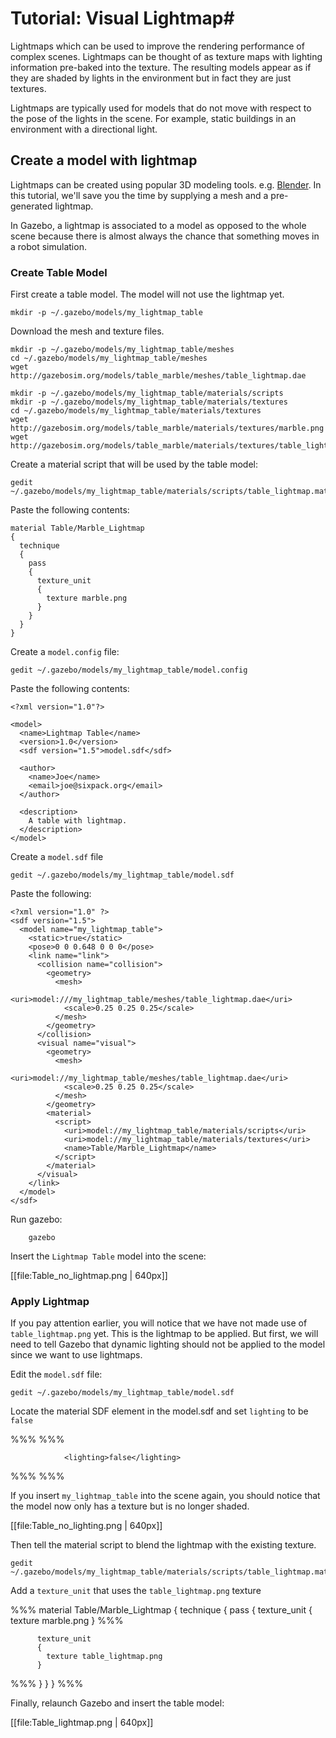 # Tutorial: Visual Lightmap#

Lightmaps which can be used to improve the rendering performance of complex scenes. Lightmaps can be thought of as texture maps with lighting information pre-baked into the texture. The resulting models appear as if they are shaded by lights in the environment but in fact they are just textures.

Lightmaps are typically used for models that do not move with respect to the pose of the lights in the scene. For example, static buildings in an environment with a directional light.

## Create a model with lightmap

Lightmaps can be created using popular 3D modeling tools. e.g. [Blender](http://wiki.blender.org/index.php/Doc:2.6/Manual/Textures/Mapping/UV/Unwrapping#Lightmap). In this tutorial, we'll save you the time by supplying a mesh and a pre-generated lightmap.

In Gazebo, a lightmap is associated to a model as opposed to the whole scene because there is almost always the chance that something moves in a robot simulation.

### Create Table Model

First create a table model. The model will not use the lightmap yet.

~~~
mkdir -p ~/.gazebo/models/my_lightmap_table
~~~


Download the mesh and texture files.

~~~
mkdir -p ~/.gazebo/models/my_lightmap_table/meshes
cd ~/.gazebo/models/my_lightmap_table/meshes
wget http://gazebosim.org/models/table_marble/meshes/table_lightmap.dae
~~~

~~~
mkdir -p ~/.gazebo/models/my_lightmap_table/materials/scripts
mkdir -p ~/.gazebo/models/my_lightmap_table/materials/textures
cd ~/.gazebo/models/my_lightmap_table/materials/textures
wget http://gazebosim.org/models/table_marble/materials/textures/marble.png
wget http://gazebosim.org/models/table_marble/materials/textures/table_lightmap.png
~~~

Create a material script that will be used by the table model:

~~~
gedit ~/.gazebo/models/my_lightmap_table/materials/scripts/table_lightmap.material
~~~

Paste the following contents:

~~~
material Table/Marble_Lightmap
{
  technique
  {
    pass
    {
      texture_unit
      {
        texture marble.png
      }
    }
  }
}
~~~

Create a `model.config` file:

~~~
gedit ~/.gazebo/models/my_lightmap_table/model.config
~~~

Paste the following contents:

~~~
<?xml version="1.0"?>

<model>
  <name>Lightmap Table</name>
  <version>1.0</version>
  <sdf version="1.5">model.sdf</sdf>

  <author>
    <name>Joe</name>
    <email>joe@sixpack.org</email>
  </author>

  <description>
    A table with lightmap.
  </description>
</model>
~~~

Create a `model.sdf` file

~~~
gedit ~/.gazebo/models/my_lightmap_table/model.sdf
~~~

Paste the following:

~~~
<?xml version="1.0" ?>
<sdf version="1.5">
  <model name="my_lightmap_table">
    <static>true</static>
    <pose>0 0 0.648 0 0 0</pose>
    <link name="link">
      <collision name="collision">
        <geometry>
          <mesh>
            <uri>model:///my_lightmap_table/meshes/table_lightmap.dae</uri>
            <scale>0.25 0.25 0.25</scale>
          </mesh>
        </geometry>
      </collision>
      <visual name="visual">
        <geometry>
          <mesh>
            <uri>model://my_lightmap_table/meshes/table_lightmap.dae</uri>
            <scale>0.25 0.25 0.25</scale>
          </mesh>
        </geometry>
        <material>
          <script>
            <uri>model://my_lightmap_table/materials/scripts</uri>
            <uri>model://my_lightmap_table/materials/textures</uri>
            <name>Table/Marble_Lightmap</name>
          </script>
        </material>
      </visual>
    </link>
  </model>
</sdf>
~~~

Run gazebo:

        gazebo

Insert the `Lightmap Table` model into the scene:

[[file:Table_no_lightmap.png | 640px]]


### Apply Lightmap

If you pay attention earlier, you will notice that we have not made use of `table_lightmap.png` yet. This is the lightmap to be applied. But first, we will need to tell Gazebo that dynamic lighting should not be applied to the model since we want to use lightmaps.

Edit the `model.sdf` file:

~~~
gedit ~/.gazebo/models/my_lightmap_table/model.sdf
~~~

Locate the material SDF element in the model.sdf and set `lighting` to be `false`

%%%
        <material>
          <script>
            <uri>model://my_lightmap_table/materials/scripts</uri>
            <uri>model://my_lightmap_table/materials/textures</uri>
            <name>Table/Marble_Lightmap</name>
          </script>
%%%
~~~
            <lighting>false</lighting>
~~~
%%%
        </material>
%%%

If you insert `my_lightmap_table` into the scene again, you should notice that the model now only has a texture but is no longer shaded.

[[file:Table_no_lighting.png | 640px]]

Then tell the material script to blend the lightmap with the existing texture.

~~~
gedit ~/.gazebo/models/my_lightmap_table/materials/scripts/table_lightmap.material
~~~

Add a `texture_unit` that uses the `table_lightmap.png` texture

%%%
material Table/Marble_Lightmap
{
  technique
  {
    pass
    {
      texture_unit
      {
        texture marble.png
      }
%%%
~~~
      texture_unit
      {
        texture table_lightmap.png
      }
~~~
%%%
    }
  }
}
%%%

Finally, relaunch Gazebo and insert the table model:

[[file:Table_lightmap.png | 640px]]
